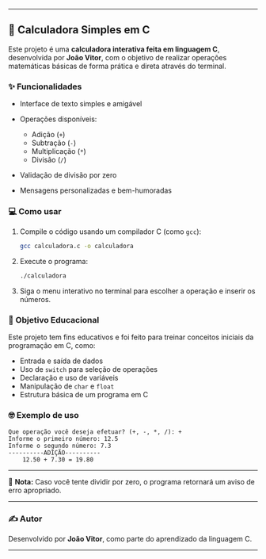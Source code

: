 
---

## 🧮 Calculadora Simples em C

Este projeto é uma **calculadora interativa feita em linguagem C**, desenvolvida por **João Vitor**, com o objetivo de realizar operações matemáticas básicas de forma prática e direta através do terminal.

### ✨ Funcionalidades

* Interface de texto simples e amigável
* Operações disponíveis:

  * Adição (`+`)
  * Subtração (`-`)
  * Multiplicação (`*`)
  * Divisão (`/`)
* Validação de divisão por zero
* Mensagens personalizadas e bem-humoradas

### 💻 Como usar

1. Compile o código usando um compilador C (como `gcc`):

   ```bash
   gcc calculadora.c -o calculadora
   ```
2. Execute o programa:

   ```bash
   ./calculadora
   ```
3. Siga o menu interativo no terminal para escolher a operação e inserir os números.

### 🧠 Objetivo Educacional

Este projeto tem fins educativos e foi feito para treinar conceitos iniciais da programação em C, como:

* Entrada e saída de dados
* Uso de `switch` para seleção de operações
* Declaração e uso de variáveis
* Manipulação de `char` e `float`
* Estrutura básica de um programa em C

### 🤓 Exemplo de uso

```
Que operação você deseja efetuar? (+, -, *, /): +
Informe o primeiro número: 12.5
Informe o segundo número: 7.3
----------ADIÇÃO----------
    12.50 + 7.30 = 19.80
```

---

📌 **Nota:** Caso você tente dividir por zero, o programa retornará um aviso de erro apropriado.

---

### ✍️ Autor

Desenvolvido por **João Vitor**, como parte do aprendizado da linguagem C.

---
